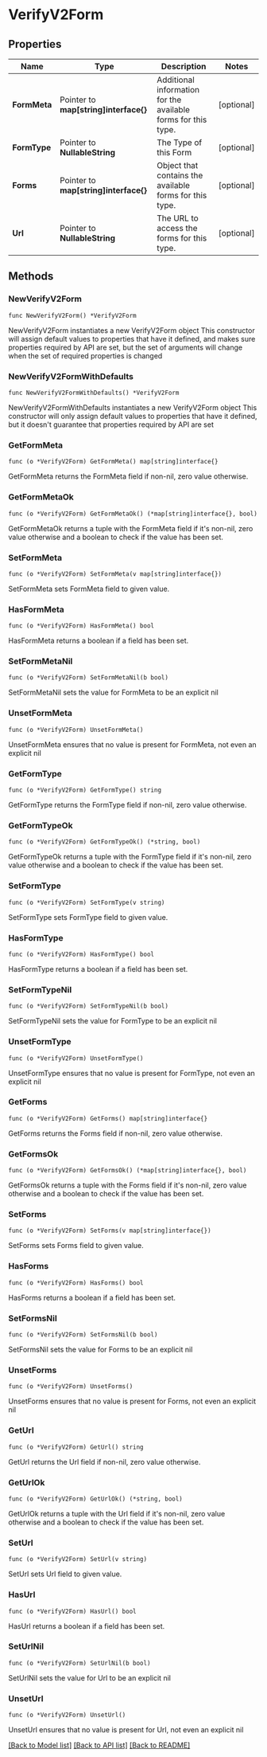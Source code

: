 # VerifyV2Form

## Properties

Name | Type | Description | Notes
------------ | ------------- | ------------- | -------------
**FormMeta** | Pointer to **map[string]interface{}** | Additional information for the available forms for this type. | [optional] 
**FormType** | Pointer to **NullableString** | The Type of this Form | [optional] 
**Forms** | Pointer to **map[string]interface{}** | Object that contains the available forms for this type. | [optional] 
**Url** | Pointer to **NullableString** | The URL to access the forms for this type. | [optional] 

## Methods

### NewVerifyV2Form

`func NewVerifyV2Form() *VerifyV2Form`

NewVerifyV2Form instantiates a new VerifyV2Form object
This constructor will assign default values to properties that have it defined,
and makes sure properties required by API are set, but the set of arguments
will change when the set of required properties is changed

### NewVerifyV2FormWithDefaults

`func NewVerifyV2FormWithDefaults() *VerifyV2Form`

NewVerifyV2FormWithDefaults instantiates a new VerifyV2Form object
This constructor will only assign default values to properties that have it defined,
but it doesn't guarantee that properties required by API are set

### GetFormMeta

`func (o *VerifyV2Form) GetFormMeta() map[string]interface{}`

GetFormMeta returns the FormMeta field if non-nil, zero value otherwise.

### GetFormMetaOk

`func (o *VerifyV2Form) GetFormMetaOk() (*map[string]interface{}, bool)`

GetFormMetaOk returns a tuple with the FormMeta field if it's non-nil, zero value otherwise
and a boolean to check if the value has been set.

### SetFormMeta

`func (o *VerifyV2Form) SetFormMeta(v map[string]interface{})`

SetFormMeta sets FormMeta field to given value.

### HasFormMeta

`func (o *VerifyV2Form) HasFormMeta() bool`

HasFormMeta returns a boolean if a field has been set.

### SetFormMetaNil

`func (o *VerifyV2Form) SetFormMetaNil(b bool)`

 SetFormMetaNil sets the value for FormMeta to be an explicit nil

### UnsetFormMeta
`func (o *VerifyV2Form) UnsetFormMeta()`

UnsetFormMeta ensures that no value is present for FormMeta, not even an explicit nil
### GetFormType

`func (o *VerifyV2Form) GetFormType() string`

GetFormType returns the FormType field if non-nil, zero value otherwise.

### GetFormTypeOk

`func (o *VerifyV2Form) GetFormTypeOk() (*string, bool)`

GetFormTypeOk returns a tuple with the FormType field if it's non-nil, zero value otherwise
and a boolean to check if the value has been set.

### SetFormType

`func (o *VerifyV2Form) SetFormType(v string)`

SetFormType sets FormType field to given value.

### HasFormType

`func (o *VerifyV2Form) HasFormType() bool`

HasFormType returns a boolean if a field has been set.

### SetFormTypeNil

`func (o *VerifyV2Form) SetFormTypeNil(b bool)`

 SetFormTypeNil sets the value for FormType to be an explicit nil

### UnsetFormType
`func (o *VerifyV2Form) UnsetFormType()`

UnsetFormType ensures that no value is present for FormType, not even an explicit nil
### GetForms

`func (o *VerifyV2Form) GetForms() map[string]interface{}`

GetForms returns the Forms field if non-nil, zero value otherwise.

### GetFormsOk

`func (o *VerifyV2Form) GetFormsOk() (*map[string]interface{}, bool)`

GetFormsOk returns a tuple with the Forms field if it's non-nil, zero value otherwise
and a boolean to check if the value has been set.

### SetForms

`func (o *VerifyV2Form) SetForms(v map[string]interface{})`

SetForms sets Forms field to given value.

### HasForms

`func (o *VerifyV2Form) HasForms() bool`

HasForms returns a boolean if a field has been set.

### SetFormsNil

`func (o *VerifyV2Form) SetFormsNil(b bool)`

 SetFormsNil sets the value for Forms to be an explicit nil

### UnsetForms
`func (o *VerifyV2Form) UnsetForms()`

UnsetForms ensures that no value is present for Forms, not even an explicit nil
### GetUrl

`func (o *VerifyV2Form) GetUrl() string`

GetUrl returns the Url field if non-nil, zero value otherwise.

### GetUrlOk

`func (o *VerifyV2Form) GetUrlOk() (*string, bool)`

GetUrlOk returns a tuple with the Url field if it's non-nil, zero value otherwise
and a boolean to check if the value has been set.

### SetUrl

`func (o *VerifyV2Form) SetUrl(v string)`

SetUrl sets Url field to given value.

### HasUrl

`func (o *VerifyV2Form) HasUrl() bool`

HasUrl returns a boolean if a field has been set.

### SetUrlNil

`func (o *VerifyV2Form) SetUrlNil(b bool)`

 SetUrlNil sets the value for Url to be an explicit nil

### UnsetUrl
`func (o *VerifyV2Form) UnsetUrl()`

UnsetUrl ensures that no value is present for Url, not even an explicit nil

[[Back to Model list]](../README.md#documentation-for-models) [[Back to API list]](../README.md#documentation-for-api-endpoints) [[Back to README]](../README.md)


